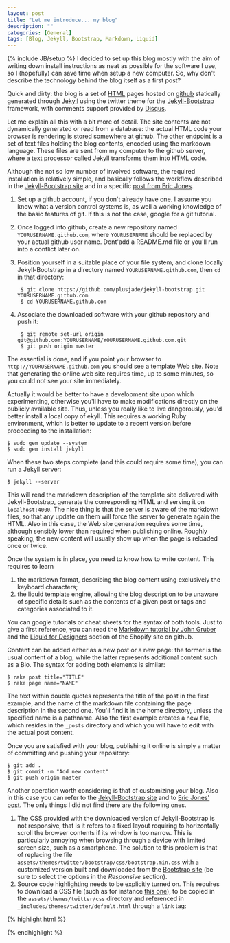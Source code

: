 ```yaml
---
layout: post
title: "Let me introduce... my blog"
description: ""
categories: [General]
tags: [Blog, Jekyll, Bootstrap, Markdown, Liquid]
---
```

{% include JB/setup %}
I decided to set up this blog mostly with the aim of writing down install
instructions as neat as possible for the software I use, so I (hopefully)
can save time when setup a new computer. So, why don't
describe the technology behind the blog itself as a first post?

Quick and dirty: the blog is a set of [HTML](http://en.wikipedia.org/wiki/HTML)
pages hosted on [github](http://github.com) statically generated through
[Jekyll](http://jekyllrb.com) using the twitter theme for the
[Jekyll-Bootstrap](http://jekyllbootstrap.com) framework, with comments support
provided by [Disqus](http://diqus.com).

Let me explain all this with a bit more of detail. The site contents are not
dynamically generated or read from a database: the actual HTML code your browser
is rendering is stored somewhere at github. The other endpoint is a set of text
files holding the blog contents, encoded using the markdown language. These files
are sent from my computer to the github server, where a text processor called
Jekyll transforms them into HTML code.

Although the not so low number of involved software, the required installation is
relatively simple, and basically follows the workflow described in the
[Jekyll-Bootstrap site](http://jekyllbootstrap.com) and in a specific [post from
Eric Jones](http://erjjones.github.com/blog/How-I-built-my-blog-in-one-day).

1. Set up a github account, if you don't already have one. I assume you know what
   a version control systems is, as well a working knowledge of the basic
   features of git. If this is not the case, google for a git tutorial.
2. Once logged into github, create a new repository named
   `YOURUSERNAME.github.com`, where `YOURUSERNAME` should be replaced by your
   actual github user name. Dont'add a README.md file or you'll run into a
   conflict later on.
3. Position yourself in a suitable place of your file system, and clone locally
   Jekyll-Bootstrap in a directory named `YOURUSERNAME.github.com`, then `cd` in
   that directory:

        $ git clone https://github.com/plusjade/jekyll-bootstrap.git YOURUSERNAME.github.com
		$ cd YOURUSERNAME.github.com

4. Associate the downloaded software with your github repository and push it:

		$ git remote set-url origin git@github.com:YOURUSERNAME/YOURUSERNAME.github.com.git
		$ git push origin master

The essential is done, and if you point your browser to `http://YOURUSERNAME.github.com`
you should see a template Web site. Note that generating the online web site requires
time, up to some minutes, so you could not see your site immediately.

Actually it would be better to have a development site upon which experimenting,
otherwise you'll have to make modifications directly on the publicly available site.
Thus, unless you really like to live dangerously, you'd better install a local copy of 
ekyll. This requires a working Ruby environment, which is better to update to a recent
version before proceeding to the installation:

    $ sudo gem update --system
    $ sudo gem install jekyll

When these two steps complete (and this could require some time), you can run a
Jekyll server:

    $ jekyll --server

This will read the markdown description of the template site delivered with Jekyll-Bootstrap,
generate the corresponding HTML and serving it on `localhost:4000`. The nice thing is that
the server is aware of the markdown files, so that any update on them will force the server
to generate again the HTML. Also in this case, the Web site generation requires some time,
although sensibly lower than required when publishing online. Roughly speaking, the new
content will usually show up when the page is reloaded once or twice.

Once the system is in place, you need to know how to write content. This requires to learn

1. the markdown format, describing the blog content using exclusively the keyboard characters;
2. the liquid template engine, allowing the blog description to be unaware of specific
   details such as the contents of a given post or tags and categories associated to it.

You can google tutorials or cheat sheets for the syntax of both tools. Just to give a first
reference, you can read the [Markdown tutorial by John Gruber](http://daringfireball.net/projects/markdown/) and the [Liquid for Designers](https://github.com/Shopify/liquid/wiki/Liquid-for-Designers) section of the Shopify site
on github.

Content can be added either as a new post or a new page: the former is the usual
content of a blog, while the latter represents additional content such as a Bio.
The syntax for adding both elements is similar:

	$ rake post title="TITLE"
	$ rake page name="NAME"

The text within double quotes represents the title of the post in the first example,
and the name of the markdown file containing the page description in the second one.
You'll find it in the home directory, unless the specified name is a pathname. Also
the first example creates a new file, which resides in the `_posts` directory and
which you will have to edit with the actual post content.

Once you are satisfied with your blog, publishing it online is simply a matter of
committing and pushing your repository:

	$ git add .
	$ git commit -m "Add new content"
	$ git push origin master

Another operation worth considering is that of customizing your blog. Also in this case
you can refer to the [Jekyll-Bootstrap site](http://jekyllbootstrap.com/usage/blog-configuration.html)
and to [Eric Jones' post](http://erjjones.github.com/blog/How-I-built-my-blog-in-one-day).
The only things I did not find there are the following ones.

1. The CSS provided with the downloaded version of Jekyll-Bootstrap is not responsive,
   that is it refers to a fixed layout requiring to horizontally scroll the browser
   contents if its window is too narrow. This is particularly annoying when browsing
   through a device with limited screen size, such as a smartphone. The solution to this
   problem is that of replacing the file `assets/themes/twitter/bootstrap/css/bootstrap.min.css`
   with a customized version built and downloaded from the
   [Bootstrap site](http://twitter.github.com/bootstrap/customize.html) (be sure to select
   the options in the *Responsive* section).
2. Source code highlighting needs to be explicitly turned on. This requires to download a
   CSS file (such as for instance [this one](https://raw.github.com/mojombo/tpw/master/css/syntax.css)),
   to be copied in the `assets/themes/twitter/css` directory and referenced in
   `_includes/themes/twitter/default.html` through a `link` tag:

{% highlight html %}
<link href="{% raw %}{{ ASSET_PATH }}{% endraw %}/css/syntax.css" rel="stylesheet" type="text/css" media="all">
{% endhighlight %}

